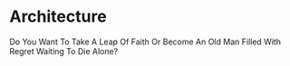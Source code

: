 # Architecture

Do You Want To Take A Leap Of Faith Or Become An Old Man Filled With Regret Waiting To Die Alone?


